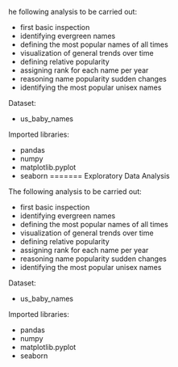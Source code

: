 
he following analysis to be carried out:
 - first basic inspection
 - identifying evergreen names
 - defining the most popular names of all times
 - visualization of general trends over time
 - defining relative popularity 
 - assigning rank for each name per year 
 - reasoning name popularity sudden changes
 - identifying the most popular unisex names


Dataset:
- us_baby_names

Imported libraries:
- pandas
- numpy
- matplotlib.pyplot
- seaborn
=======
Exploratory Data Analysis

The following analysis to be carried out:
 - first basic inspection
 - identifying evergreen names
 - defining the most popular names of all times
 - visualization of general trends over time
 - defining relative popularity 
 - assigning rank for each name per year 
 - reasoning name popularity sudden changes
 - identifying the most popular unisex names


Dataset:
- us_baby_names

Imported libraries:
- pandas
- numpy
- matplotlib.pyplot
- seaborn
